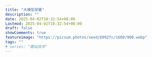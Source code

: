 ```yaml
---
title: "大模型部署"
description: ""
date: 2025-04-02T18:32:54+08:00
Lastmod: 2025-04-02T18:32:54+08:00
draft: false
showComments: true
featureimage: "https://picsum.photos/seed/6992fc/1600/900.webp"
tags: ""
# series: "建站技术"
---
```

